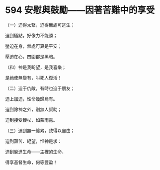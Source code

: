 # 594 安慰與鼓勵——因著苦難中的享受

（一）迫得太緊，迫得無處可逃生；

迫到極點，好像力不能勝；

壓迫在身，無處可算是平安；

壓迫在心，四圍都是黑暗。

（和）神是我盼望，是我喜樂；

是祂使無變有，叫死人復活！

（二）迫于仇敵，有時也迫于朋友；

迫上加迫，性命幾歸烏有。

迫到除神之外，別無人幫助；

迫到接受鞭杖，如蒙雨露。

（三）迫到無一纏累，致得以自由；

迫到艱苦、絕望，惟神是求：

迫到躲進生命——主裡的生命，

得享基督生命，何等豐盈！

